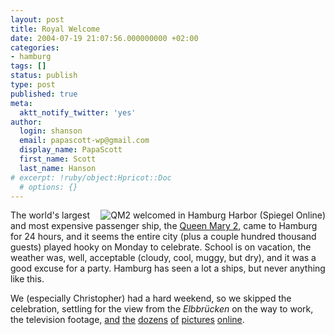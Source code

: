 ```yaml
---
layout: post
title: Royal Welcome
date: 2004-07-19 21:07:56.000000000 +02:00
categories:
- hamburg
tags: []
status: publish
type: post
published: true
meta:
  aktt_notify_twitter: 'yes'
author:
  login: shanson
  email: papascott-wp@gmail.com
  display_name: PapaScott
  first_name: Scott
  last_name: Hanson
# excerpt: !ruby/object:Hpricot::Doc
  # options: {}
---
```

<p><a href="http://www.spiegel.de/reise/metropolen/0,1518,309387,00.html"><img src="http://www.papascott.de/wordpress/wp-content/uploads/2004/07/qm2welcome.jpg" alt="QM2 welcomed in Hamburg Harbor (Spiegel Online)" title="(DPA/SpOn) Queen Mary 2 im Hamburger Hafen" align="right" border="0" /></a> The world's largest and most expensive passenger ship, the <a href="http://www.cunard.com/QM2/">Queen Mary 2</a>, came to Hamburg for 24 hours, and it seems the entire city (plus a couple hundred thousand guests) played hooky on Monday to celebrate. School is on vacation, the weather was, well, acceptable (cloudy, cool, muggy, but dry), and it was a good excuse for a party. Hamburg has seen a lot a ships, but never anything like this. </p>
<p>We (especially Christopher) had a hard weekend, so we skipped the celebration, settling for the view from the <em>Elbbrücken</em> on the way to work, the television footage, <a href="http://www.stern.de/lifestyle/reise/fernreisen/index.html?id=527075&nv=ct_rl&backref=%2Flifestyle%2Freise%2Ffernreisen%2Findex.html%3Fid%3D527125%26nv%3Dsb">and</a> <a href="http://lys.antville.org/stories/859843/">the</a> <a href="http://drinktank.blogg.de/index.php?cat=Icons">dozens</a> <a href="http://www1.ndr.de/ndrde_slideshow/0,2964,OID472284_IMG475300_POS1_SIX0,00.html">of</a> <a href="http://k-ho.de/slog/entry.php?id=00403">pictures</a> <a href="http://www.hebig.com/queen_mary_2/">online</a>.</p>
